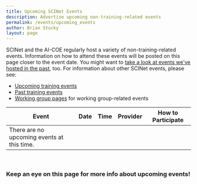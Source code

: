 ```yaml
---
title: Upcoming SCINet Events 
description: Advertise upcoming non-training-related events
permalink: /events/upcoming_events
author: Brian Stucky
layout: page
---
```


SCINet and the AI-COE regularly host a variety of non-training-related events. Information on how to attend these events will be posted on this page closer to the event date.  You might want to [take a look at events we've hosted in the past](/events-archive), too. For information about other SCINet events, please see:
* [Upcoming training events](/training/training_event)
* [Past training events](/training-archive/)
* [Working group pages](/working-groups) for working group-related events


|**Event** | **Date** | **Time** | **Provider** | **How to Participate** |
|------|------|------|--------|--------|
|There are no upcoming events at this time. | | | | |


<br>

### Keep an eye on this page for more info about upcoming events!

